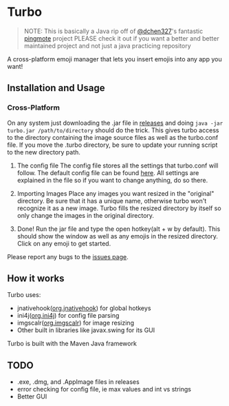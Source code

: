 # Turbo
> NOTE: This is basically a Java rip off of [@dchen327](https://github.com/dchen327)'s fantastic [pingmote](https://github.com/dchen327/pingmote) project
> PLEASE check it out if you want a better and better maintained project and not just a java practicing repository

A cross-platform emoji manager that lets you insert emojis into any app you want!

## Installation and Usage

### Cross-Platform
On any system just downloading the .jar file in [releases](https://github.com/ltgr/turbo/releases) and doing `java -jar turbo.jar /path/to/directory` should do the trick.
This gives turbo access to the directory containing the image source files as well as the turbo.conf file.
If you move the .turbo directory, be sure to update your running script to the new directory path.

1. The config file
The config file stores all the settings that turbo.conf will follow. The default config file can be found [here](https://github.com/ltgr/turbo/blob/master/.turbo/turbo.conf). All settings are explained in the file so if you want to change anything, do so there.

2. Importing Images
Place any images you want resized in the "original" directory. Be sure that it has a unique name, otherwise turbo won't recognize it as a new image. Turbo fills the resized directory by itself so only change the images in the original directory.

3. Done!
Run the jar file and type the open hotkey(alt + w by default). This should show the window as well as any emojis in the resized directory. Click on any emoji to get started.

Please report any bugs to the [issues page](https://github.com/ltgr/turbo/issues).

## How it works
Turbo uses:
- jnativehook([org.jnativehook](https://github.com/kwhat/jnativehook)) for global hotkeys
- ini4j([org.ini4j](http://ini4j.sourceforge.net/)) for config file parsing
- imgscalr([org.imgscalr](https://github.com/rkalla/imgscalr)) for image resizing
- Other built in libraries like javax.swing for its GUI

Turbo is built with the Maven Java framework

## TODO
- .exe, .dmg, and .AppImage files in releases
- error checking for config file, ie max values and int vs strings
- Better GUI
